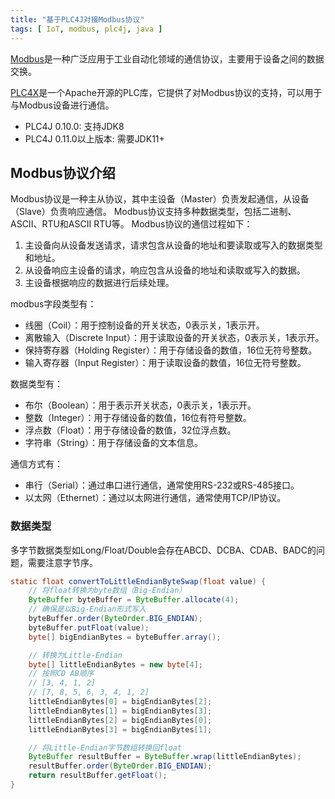 ```yaml
---
title: "基于PLC4J对接Modbus协议"
tags: [ IoT, modbus, plc4j, java ]
---
```


[Modbus](https://www.modbus.org)是一种广泛应用于工业自动化领域的通信协议，主要用于设备之间的数据交换。

[PLC4X](https://github.com/apache/plc4x)是一个Apache开源的PLC库，它提供了对Modbus协议的支持，可以用于与Modbus设备进行通信。

- PLC4J 0.10.0: 支持JDK8
- PLC4J 0.11.0以上版本: 需要JDK11+

## Modbus协议介绍

Modbus协议是一种主从协议，其中主设备（Master）负责发起通信，从设备（Slave）负责响应通信。
Modbus协议支持多种数据类型，包括二进制、ASCII、RTU和ASCII RTU等。
Modbus协议的通信过程如下：

1. 主设备向从设备发送请求，请求包含从设备的地址和要读取或写入的数据类型和地址。
2. 从设备响应主设备的请求，响应包含从设备的地址和读取或写入的数据。
3. 主设备根据响应的数据进行后续处理。

modbus字段类型有：

- 线圈（Coil）：用于控制设备的开关状态，0表示关，1表示开。
- 离散输入（Discrete Input）：用于读取设备的开关状态，0表示关，1表示开。
- 保持寄存器（Holding Register）：用于存储设备的数值，16位无符号整数。
- 输入寄存器（Input Register）：用于读取设备的数值，16位无符号整数。

数据类型有：

- 布尔（Boolean）：用于表示开关状态，0表示关，1表示开。
- 整数（Integer）：用于存储设备的数值，16位有符号整数。
- 浮点数（Float）：用于存储设备的数值，32位浮点数。
- 字符串（String）：用于存储设备的文本信息。

通信方式有：

- 串行（Serial）：通过串口进行通信，通常使用RS-232或RS-485接口。
- 以太网（Ethernet）：通过以太网进行通信，通常使用TCP/IP协议。

### 数据类型

多字节数据类型如Long/Float/Double会存在ABCD、DCBA、CDAB、BADC的问题，需要注意字节序。

```java
static float convertToLittleEndianByteSwap(float value) {
    // 将float转换为byte数组（Big-Endian）
    ByteBuffer byteBuffer = ByteBuffer.allocate(4);
    // 确保是以Big-Endian形式写入
    byteBuffer.order(ByteOrder.BIG_ENDIAN);
    byteBuffer.putFloat(value);
    byte[] bigEndianBytes = byteBuffer.array();

    // 转换为Little-Endian
    byte[] littleEndianBytes = new byte[4];
    // 按照CD AB顺序
    // [3, 4, 1, 2]
    // [7, 8, 5, 6, 3, 4, 1, 2]
    littleEndianBytes[0] = bigEndianBytes[2];
    littleEndianBytes[1] = bigEndianBytes[3];
    littleEndianBytes[2] = bigEndianBytes[0];
    littleEndianBytes[3] = bigEndianBytes[1];

    // 将Little-Endian字节数组转换回float
    ByteBuffer resultBuffer = ByteBuffer.wrap(littleEndianBytes);
    resultBuffer.order(ByteOrder.BIG_ENDIAN);
    return resultBuffer.getFloat();
}
```
